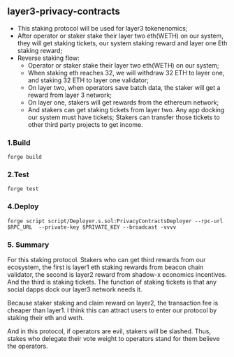 ## layer3-privacy-contracts

- This staking protocol will be used for layer3 tokenenomics;
- After operator or staker stake their layer two eth(WETH) on our system, they will get staking tickets, our system staking reward and layer one Eth staking reward;
- Reverse staking flow:  
  - Operator or staker stake their layer two eth(WETH) on our system;
  - When staking eth reaches 32, we will withdraw 32 ETH to layer one, and staking 32 ETH to layer one validator;
  - On layer two, when operators save batch data, the staker will get a reward from layer 3 network;
  - On layer one,  stakers will get rewards from the ethereum network;
  - And stakers can get staking tickets from layer two. Any app docking our system must have tickets; Stakers can transfer those tickets to other third party projects to get income.

### 1.Build

```shell
forge build
```

### 2.Test

```shell
forge test
```

### 4.Deploy

```shell
forge script script/Deployer.s.sol:PrivacyContractsDeployer --rpc-url $RPC_URL  --private-key $PRIVATE_KEY --broadcast -vvvv
```

### 5. Summary

For this staking protocol. Stakers who can get third rewards from our ecosystem, the first is layer1 eth staking rewards from beacon chain validator, the second is layer2 reward from shadow-x  economics incentives. And the third is staking tickets. The function of staking tickets is that any social dapps dock our layer3 network needs it.

Because staker staking and claim reward on layer2, the transaction fee is cheaper than layer1. I think this can attract users to enter our protocol by staking their eth and weth.

And in this protocol, if operators are evil, stakers will be slashed. Thus, stakes who delegate their vote weight to operators stand for them believe the operators.


